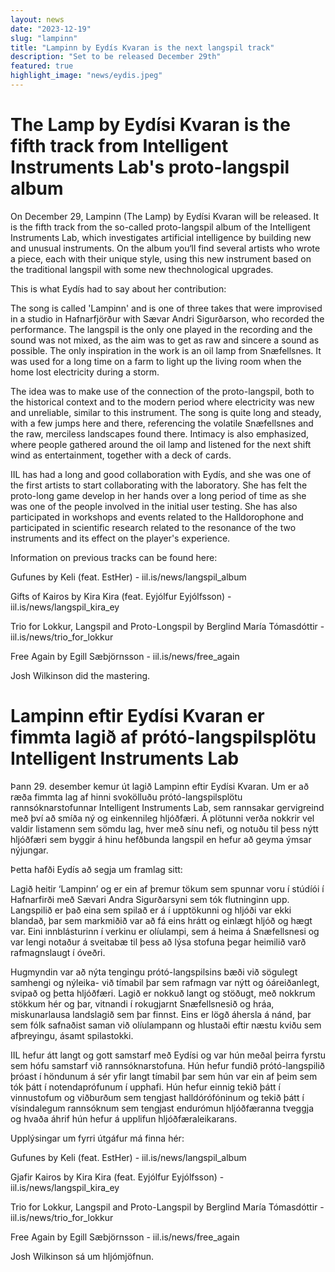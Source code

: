 ```yaml
---
layout: news
date: "2023-12-19"
slug: "lampinn"
title: "Lampinn by Eydís Kvaran is the next langspil track"
description: "Set to be released December 29th"
featured: true
highlight_image: "news/eydis.jpeg"
---
```


<script>
    import CaptionedImage from "../../components/Images/CaptionedImage.svelte"
</script>

<CaptionedImage
    src="news/Lampinn.png"
    alt="A black and white picture of an oil lamp on a wall, with the release frame"
    caption="Lampinn by Eydís Kvaran"
/>

# The Lamp by Eydísi Kvaran is the fifth track from Intelligent Instruments Lab's proto-langspil album

On December 29, Lampinn (The Lamp) by Eydísi Kvaran will be released. It is the fifth track from the so-called proto-langspil album of the Intelligent Instruments Lab, which investigates artificial intelligence by building new and unusual instruments. On the album you‘ll find several artists who wrote a piece, each with their unique style, using this new instrument based on the traditional langspil with some new thechnological upgrades.

This is what Eydís had to say about her contribution:

The song is called 'Lampinn' and is one of three takes that were improvised in a studio in Hafnarfjörður with Sævar Andri Sigurðarson, who recorded the performance. The langspil is the only one played in the recording and the sound was not mixed, as the aim was to get as raw and sincere a sound as possible. The only inspiration in the work is an oil lamp from  Snæfellsnes. It was used for a long time on a farm to light up the living room when the home lost electricity during a storm.

The idea was to make use of the connection of the proto-langspil, both to the historical context and to the modern period where electricity was new and unreliable, similar to this instrument. The song is quite long and steady, with a few jumps here and there, referencing the volatile Snæfellsnes and the raw, merciless landscapes found there. Intimacy is also emphasized, where people gathered around the oil lamp and listened for the next shift wind as entertainment, together with a deck of cards.

IIL has had a long and good collaboration with Eydís, and she was one of the first artists to start collaborating with the laboratory. She has felt the proto-long game develop in her hands over a long period of time as she was one of the people involved in the initial user testing. She has also participated in workshops and events related to the Halldorophone and participated in scientific research related to the resonance of the two instruments and its effect on the player's experience.

Information on previous tracks can be found here:

Gufunes by Keli (feat. EstHer) - iil.is/news/langspil_album 

Gifts of Kairos by Kira Kira (feat. Eyjólfur Eyjólfsson) - iil.is/news/langspil_kira_ey 

Trio for Lokkur, Langspil and Proto-Longspil by Berglind María Tómasdóttir - iil.is/news/trio_for_lokkur

Free Again by Egill Sæbjörnsson - iil.is/news/free_again

Josh Wilkinson did the mastering.


<CaptionedImage
    src="news/eydis.jpeg"
    alt="Young woman playing an instrument at the IIL" 
    caption="Eydís Kvaran"/>
 
 
# Lampinn eftir Eydísi Kvaran er fimmta lagið af prótó-langspilsplötu Intelligent Instruments Lab


Þann 29. desember kemur út lagið Lampinn eftir Eydísi Kvaran. Um er að ræða fimmta lag af hinni svokölluðu prótó-langspilsplötu rannsóknarstofunnar Intelligent Instruments Lab, sem rannsakar gervigreind með því að smíða ný og einkennileg hljóðfæri. Á plötunni verða nokkrir vel valdir listamenn sem sömdu lag, hver með sínu nefi, og notuðu til þess nýtt hljóðfæri sem byggir á hinu hefðbunda langspil en hefur að geyma ýmsar nýjungar.

Þetta hafði Eydís að segja um framlag sitt:

Lagið heitir ‘Lampinn’ og er ein af þremur tökum sem spunnar voru í stúdíói í Hafnarfirði með Sævari Andra Sigurðarsyni sem tók flutninginn upp. Langspilið er það eina sem spilað er á í upptökunni og hljóði var ekki blandað, þar sem markmiðið var að fá eins hrátt og einlægt hljóð og hægt var. Eini innblásturinn í verkinu er olíulampi, sem á heima á Snæfellsnesi og var lengi notaður á sveitabæ til þess að lýsa stofuna þegar heimilið varð rafmagnslaugt í óveðri. 

Hugmyndin var að nýta tengingu prótó-langspilsins bæði við sögulegt samhengi og nýleika- við tímabil þar sem rafmagn var nýtt og óáreiðanlegt, svipað og þetta hljóðfæri. Lagið er nokkuð langt og stöðugt, með nokkrum stökkum hér og þar, vitnandi í rokugjarnt Snæfellsnesið og hráa, miskunarlausa landslagið sem þar finnst. Eins er lögð áhersla á nánd, þar sem fólk safnaðist saman við olíulampann og hlustaði eftir næstu kviðu sem afþreyingu, ásamt spilastokki.

IIL hefur átt langt og gott samstarf með Eydísi og var hún meðal þeirra fyrstu sem hófu samstarf við rannsóknarstofuna. Hún hefur fundið prótó-langspilið þróast í höndunum á sér yfir langt tímabil þar sem hún var ein af þeim sem tók þátt í notendaprófunum í upphafi. Hún hefur einnig tekið þátt í vinnustofum og viðburðum sem tengjast halldórófóninum og tekið þátt í vísindalegum rannsóknum sem tengjast endurómun hljóðfæranna tveggja og hvaða áhrif hún hefur á upplifun hljóðfæraleikarans. 

Upplýsingar um fyrri útgáfur má finna hér:

Gufunes by Keli (feat. EstHer) - iil.is/news/langspil_album

Gjafir Kairos by Kira Kira (feat. Eyjólfur Eyjólfsson) - iil.is/news/langspil_kira_ey

Trio for Lokkur, Langspil and Proto-Langspil by Berglind María Tómasdóttir - iil.is/news/trio_for_lokkur

Free Again by Egill Sæbjörnsson - iil.is/news/free_again

Josh Wilkinson sá um hljómjöfnun.

